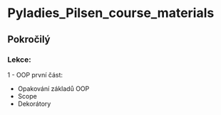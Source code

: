 # Pyladies_Pilsen_course_materials

## Pokročilý
### Lekce:
1 - OOP první část:
- Opakování základů OOP
- Scope
- Dekorátory
